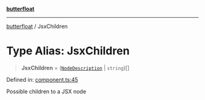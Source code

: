 [**butterfloat**](../index.md)

***

[butterfloat](../index.md) / JsxChildren

# Type Alias: JsxChildren

> **JsxChildren** = ([`NodeDescription`](NodeDescription.md) \| `string`)[]

Defined in: [component.ts:45](https://github.com/WorldMaker/butterfloat/blob/df545ef96728808e6ed86d129bea41fdc458751b/component.ts#L45)

Possible children to a JSX node
